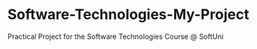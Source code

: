 # Software-Technologies-My-Project
Practical Project  for the Software Technologies Course @ SoftUni
